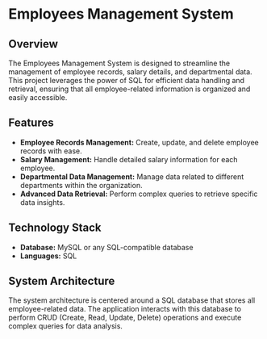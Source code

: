 # Employees Management System

## Overview
The Employees Management System is designed to streamline the management of employee records, salary details, and departmental data. This project leverages the power of SQL for efficient data handling and retrieval, ensuring that all employee-related information is organized and easily accessible.

## Features
- **Employee Records Management:** Create, update, and delete employee records with ease.
- **Salary Management:** Handle detailed salary information for each employee.
- **Departmental Data Management:** Manage data related to different departments within the organization.
- **Advanced Data Retrieval:** Perform complex queries to retrieve specific data insights.

## Technology Stack
- **Database:** MySQL or any SQL-compatible database
- **Languages:** SQL

## System Architecture
The system architecture is centered around a SQL database that stores all employee-related data. The application interacts with this database to perform CRUD (Create, Read, Update, Delete) operations and execute complex queries for data analysis.


  

